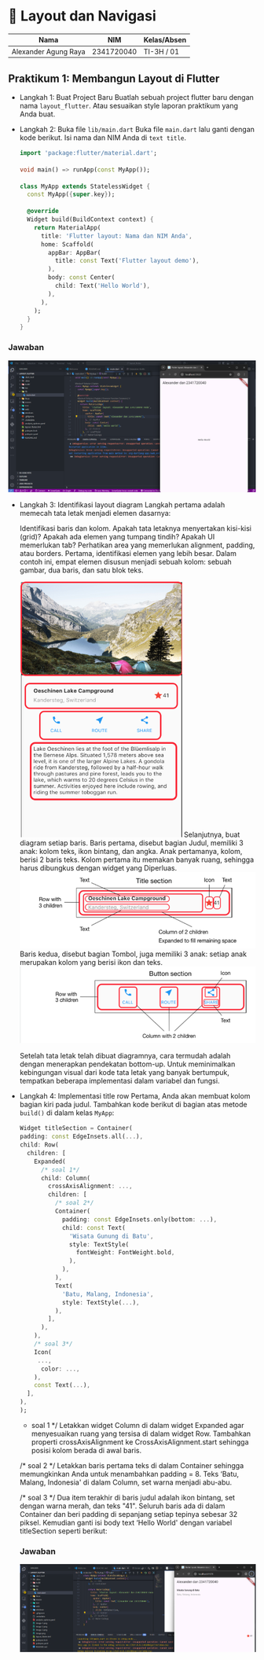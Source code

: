 <h1>📱 Layout dan Navigasi</h1>

| Nama | NIM | Kelas/Absen |
| --- | --- | --- |
| Alexander Agung Raya | 2341720040 | TI-3H / 01 |

##  Praktikum 1: Membangun Layout di Flutter

- Langkah 1: Buat Project Baru
  Buatlah sebuah project flutter baru dengan nama `layout_flutter`. Atau sesuaikan style laporan praktikum yang Anda buat.

- Langkah 2: Buka file `lib/main.dart`
  Buka file `main.dart` lalu ganti dengan kode berikut. Isi nama dan NIM Anda di `text title`.

  ```dart
  import 'package:flutter/material.dart';

  void main() => runApp(const MyApp());

  class MyApp extends StatelessWidget {
    const MyApp({super.key});

    @override
    Widget build(BuildContext context) {
      return MaterialApp(
        title: 'Flutter layout: Nama dan NIM Anda',
        home: Scaffold(
          appBar: AppBar(
            title: const Text('Flutter layout demo'),
          ),
          body: const Center(
            child: Text('Hello World'),
          ),
        ),
      );
    }
  }
  ```
 ### Jawaban
 ![alt text](image.png)

- Langkah 3: Identifikasi layout diagram
  Langkah pertama adalah memecah tata letak menjadi elemen dasarnya:

  Identifikasi baris dan kolom.
  Apakah tata letaknya menyertakan kisi-kisi (grid)?
  Apakah ada elemen yang tumpang tindih?
  Apakah UI memerlukan tab?
  Perhatikan area yang memerlukan alignment, padding, atau borders.
  Pertama, identifikasi elemen yang lebih besar. Dalam contoh ini, empat elemen disusun menjadi sebuah kolom: sebuah gambar, dua baris, dan satu blok teks.

  ![alt text](image-1.png)
  Selanjutnya, buat diagram setiap baris. Baris pertama, disebut bagian Judul, memiliki 3 anak: kolom teks, ikon bintang, dan angka. Anak pertamanya, kolom, berisi 2 baris teks. Kolom pertama itu memakan banyak ruang, sehingga harus dibungkus dengan widget yang Diperluas.
  ![alt text](image-2.png)
  Baris kedua, disebut bagian Tombol, juga memiliki 3 anak: setiap anak merupakan kolom yang berisi ikon dan teks.
  ![alt text](image-3.png)

  Setelah tata letak telah dibuat diagramnya, cara termudah adalah dengan menerapkan pendekatan bottom-up. Untuk meminimalkan kebingungan visual dari kode tata letak yang banyak bertumpuk, tempatkan beberapa implementasi dalam variabel dan fungsi.
- Langkah 4: Implementasi title row
  Pertama, Anda akan membuat kolom bagian kiri pada judul. Tambahkan kode berikut di bagian atas metode `build()` di dalam kelas `MyApp`:

  ```dart
  Widget titleSection = Container(
  padding: const EdgeInsets.all(...),
  child: Row(
    children: [
      Expanded(
        /* soal 1*/
        child: Column(
          crossAxisAlignment: ...,
          children: [
            /* soal 2*/
            Container(
              padding: const EdgeInsets.only(bottom: ...),
              child: const Text(
                'Wisata Gunung di Batu',
                style: TextStyle(
                  fontWeight: FontWeight.bold,
                ),
              ),
            ),
            Text(
              'Batu, Malang, Indonesia',
              style: TextStyle(...),
            ),
          ],
        ),
      ),
      /* soal 3*/
      Icon(
       ...,
        color: ...,
      ),
      const Text(...),
    ],
  ),
  );
  ```
  * soal 1 */ Letakkan widget Column di dalam widget Expanded agar menyesuaikan ruang yang tersisa di dalam widget Row. Tambahkan properti crossAxisAlignment ke CrossAxisAlignment.start sehingga posisi kolom berada di awal baris.

  /* soal 2 */ Letakkan baris pertama teks di dalam Container sehingga memungkinkan Anda untuk menambahkan padding = 8. Teks ‘Batu, Malang, Indonesia' di dalam Column, set warna menjadi abu-abu.

  /* soal 3 */ Dua item terakhir di baris judul adalah ikon bintang, set dengan warna merah, dan teks "41". Seluruh baris ada di dalam Container dan beri padding di sepanjang setiap tepinya sebesar 32 piksel. Kemudian ganti isi body text ‘Hello World' dengan variabel titleSection seperti berikut:

  ### Jawaban
  ![alt text](image-4.png)